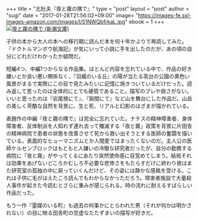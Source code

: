 +++
title = "北杜夫『夜と霧の隅で』"
type = "post"
layout = "post"
author = "sugi"
date = "2017-01-28T21:56:02+09:00"
image= "https://images-fe.ssl-images-amazon.com/images/I/51NWQbfrkaL.jpg"
ebook = 1
+++
<a href="http://www.amazon.co.jp/exec/obidos/ASIN/4101131015/chezsugi-22/ref=nosim/" name="amazletlink" target="_blank"><img src="https://images-fe.ssl-images-amazon.com/images/I/51NWQbfrkaL.jpg" alt="夜と霧の隅で (新潮文庫)" class="alignleft"  /></a>

子供の本から大人の本への移行期に読んだ本を何十年かぶりで再読してみた。『ドクトルマンボウ航海記』が気にいって小説に手を出したのだが、あの頃の自分にどれだけわかったか疑問だ。

短編4つ、中編1つからなる作品集。ほとんど内容を忘れている中で、作品の好き嫌いとか良い悪い関係なく、『羽蟻のいる丘』の陽が当たる高台の公園の黄色い風景がまるで実際にこの目で見たみたいに記憶に焼きついているだけだった。読み返して思ったのは全体的にとても硬質であること。描写のブレや弱さがない。いいと思ったのは『岩尾根にて』、『谿間にて』など山を舞台にした作品だ。山岳の美しく苛酷な自然を背景に、生と死、リアルと幻影のはざまが描かれている。

表題作の中編『夜と霧の隅で』は完全に忘れていた。ナチスの精神障害者、身体障害者、反体制派を人知れず連れ去って殲滅する「夜と霧」政策を背景に片田舎の精神病院で患者の状態を改善させて死から救い出そうとする医師の奮闘を描いている。表面的なヒューマニズムとか人間愛ではまったくないのだ。主人公の医師ケルセンブロックはもともと人嫌いの冷徹な研究者だったが、自分の勤務する病院に「夜と霧」がやってくるにあたり突然使命感に目覚めてしまう。結局それは効果をあげないどころかむしろ不必要な悲惨さをもたらすだけに終わり彼はまた研究室の孤独の中に戻っていくんだけど、その姿には静かな感銘を受ける。これは子供に毛がはえたころ読んでもわからなかっただろう。障害者施設で大量殺人事件が起きた今読むとさらに重みが感じられる。時の流れに耐えるすばらしい作品だった。

もう一作『霊媒のいる町』も過去の何事かにとらわれた男（それが何かは明かされない）の目に映る田舎町の空虚なたたずまいの描写が好きだ。
